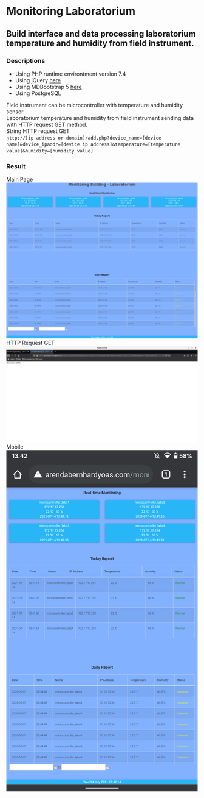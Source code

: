 # Monitoring Laboratorium

## Build interface and data processing laboratorium temperature and humidity from field instrument.

### Descriptions

* Using PHP runtime environtment version 7.4
* Using jQuery [here](https://jquery.com/download/)
* Using MDBootstrap 5 [here](https://mdbootstrap.com/docs/standard/getting-started/installation/)
* Using PostgreSQL

Field instrument can be microcontroller with temperature and humidity sensor.<br>
Laboratorium temperature and humidity from field instrument sending data with HTTP request GET method.<br>
String HTTP request GET:<br>
`http://[ip address or domain]/add.php?device_name=[device name]&device_ipaddr=[device ip address]&temperature=[temperature value]&humidity=[humidity value]`<br>

### Result
Main Page<br>
![main-page](./img/monitoring-laboratorium-1.png)
HTTP Request GET<br>
![http-request-get](./img/monitoring-laboratorium-2.png)
Mobile<br>
![mobile-web-browser](./img/monitoring-laboratorium-3.png)
